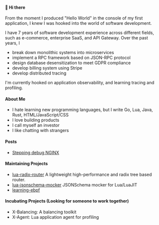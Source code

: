 #### 👋 Hi there

From the moment I produced "Hello World" in the console of my first application, I knew I was hooked into the world of software development.


I have 7 years of software development experience across different fields, such as e-commerce, enterprise SaaS, and API Gateway. Over the past years, I

-   break down monolithic systems into microservices
-   implement a RPC framework based on JSON-RPC protocol
-   design database desensitization to meet GDPR compliance
-   develop billing system using Stripe
-   develop distributed tracing

I'm currently hooked on application observability, and learning tracing and profiling.

#### About Me

- I hate learning new programming languages, but I write Go, Lua, Java, Rust, HTML/JavaScript/CSS
- I love building products
- I call myself an investor
- I like chatting with strangers

#### Posts

- [Stepping debug NGINX](https://github.com/vm-001/nginx/blob/nginx-debug/docs/markdown/debug-nginx-on-vscode.md)

#### Maintaining Projects
- [lua-radix-router](https://github.com/vm-001/lua-radix-router) A lightweight high-performance and radix tree based router.
- [lua-jsonschema-mocker](https://github.com/vm-001/lua-jsonschema-mocker) JSONSchema mocker for Lua/LuaJIT
- [learning-ebpf](https://github.com/vm-001/learning-ebpf)

#### Incubating Projects (Looking for someone to work together)
- X-Balancing: A balancing toolkit
- X-Agent: Lua application agent for profiling
